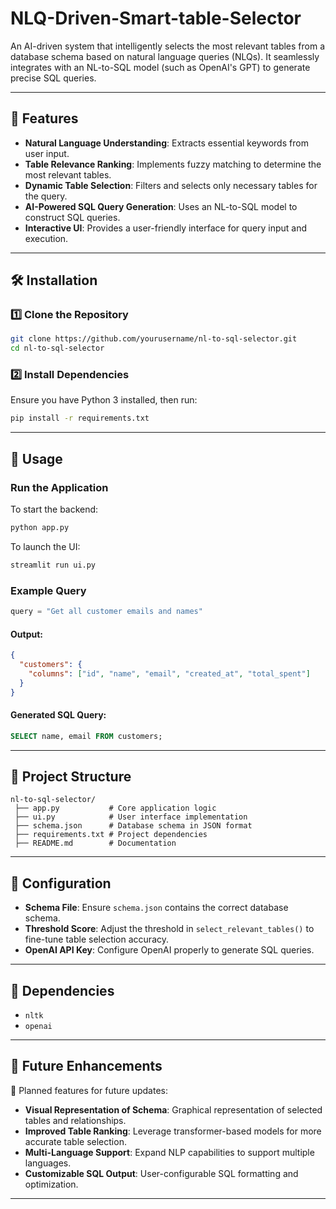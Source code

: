 # NLQ-Driven-Smart-table-Selector

An AI-driven system that intelligently selects the most relevant tables from a database schema based on natural language queries (NLQs). It seamlessly integrates with an NL-to-SQL model (such as OpenAI's GPT) to generate precise SQL queries.

---

## 🚀 Features
- **Natural Language Understanding**: Extracts essential keywords from user input.
- **Table Relevance Ranking**: Implements fuzzy matching to determine the most relevant tables.
- **Dynamic Table Selection**: Filters and selects only necessary tables for the query.
- **AI-Powered SQL Query Generation**: Uses an NL-to-SQL model to construct SQL queries.
- **Interactive UI**: Provides a user-friendly interface for query input and execution.

---

## 🛠️ Installation

### 1️⃣ Clone the Repository
```sh
git clone https://github.com/yourusername/nl-to-sql-selector.git
cd nl-to-sql-selector
```

### 2️⃣ Install Dependencies
Ensure you have Python 3 installed, then run:
```sh
pip install -r requirements.txt
```

---

## 📌 Usage

### Run the Application
To start the backend:
```sh
python app.py
```
To launch the UI:
```sh
streamlit run ui.py
```

### Example Query
```python
query = "Get all customer emails and names"
```
#### Output:
```json
{
  "customers": {
    "columns": ["id", "name", "email", "created_at", "total_spent"]
  }
}
```
#### Generated SQL Query:
```sql
SELECT name, email FROM customers;
```

---

## 📂 Project Structure
```
nl-to-sql-selector/
 ├── app.py           # Core application logic
 ├── ui.py            # User interface implementation
 ├── schema.json      # Database schema in JSON format
 ├── requirements.txt # Project dependencies
 ├── README.md        # Documentation
```

---

## 🔧 Configuration
- **Schema File**: Ensure `schema.json` contains the correct database schema.
- **Threshold Score**: Adjust the threshold in `select_relevant_tables()` to fine-tune table selection accuracy.
- **OpenAI API Key**: Configure OpenAI properly to generate SQL queries.

---

## 📌 Dependencies
- `nltk`
- `openai`

---

## 🚀 Future Enhancements
📌 Planned features for future updates:
- **Visual Representation of Schema**: Graphical representation of selected tables and relationships.
- **Improved Table Ranking**: Leverage transformer-based models for more accurate table selection.
- **Multi-Language Support**: Expand NLP capabilities to support multiple languages.
- **Customizable SQL Output**: User-configurable SQL formatting and optimization.

---

